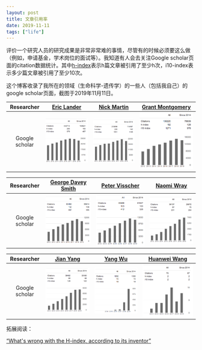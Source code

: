 ```yaml
---
layout: post
title: 文章引用率
date: 2019-11-11
tags: ["life"]
---
```


评价一个研究人员的研究成果是非常非常难的事情，尽管有的时候必须要这么做（例如，申请基金，学术岗位的面试等）。我知道有人会去关注Google scholar页面的citation数据统计。其中[h-index](https://en.wikipedia.org/wiki/H-index)表示h篇文章被引用了至少h次，i10-index表示多少篇文章被引用了至少10次。

这个博客收录了我所在的领域（生命科学-遗传学）的一些人（包括我自己）的google scholar页面，截图于2019年11月11日。

|Researcher|[Eric Lander](https://scholar.google.com/citations?user=LXVfPc8AAAAJ&hl=en)|[Nick Martin](https://scholar.google.com.au/citations?user=Ba2kwtkAAAAJ&hl=en)|[Grant Montgomery](https://scholar.google.com.au/citations?user=4eOEw-IAAAAJ&hl=en)|
|:--:|:--:|:--:|:--:|
|Google scholar|![](/images/google_scholar/eric_lander.png)|![](/images/google_scholar/george_smith.png)|![](/images/google_scholar/nick_martin.png)|

|Researcher|[George Davey Smith](https://scholar.google.com/citations?hl=en&user=OOVzKokAAAAJ&view_op=list_works&sortby=pubdate)|[Peter Visscher](https://scholar.google.com.au/citations?hl=en&user=PWOitw0AAAAJ&view_op=list_works&sortby=pubdate)|[Naomi Wray](https://scholar.google.com.au/citations?user=uR-N1H0AAAAJ&hl=en)|
|:--:|:--:|:--:|:--:|
|Google scholar|![](/images/google_scholar/grant_montgomery.png)|![](/images/google_scholar/peter_visscher.png)|![](/images/google_scholar/naomi_wray.png)|

|Researcher|[Jian Yang](https://scholar.google.com/citations?hl=en&user=aLuqQs8AAAAJ&view_op=list_works&sortby=pubdate)|[Yang Wu](https://scholar.google.com/citations?user=Xu-FkbkAAAAJ&hl=en)|[Huanwei Wang](https://scholar.google.com/citations?user=B8z18fgAAAAJ&hl=en)|
|:--:|:--:|:--:|:--:|
|Google scholar|![](/images/google_scholar/jian_yang.png)|![](/images/google_scholar/yang_wu.png)|![](/images/google_scholar/huanwei_wang.png)


拓展阅读：

[“What's wrong with the H-index, according to its inventor”](https://www.natureindex.com/news-blog/whats-wrong-with-the-h-index-according-to-its-inventor)